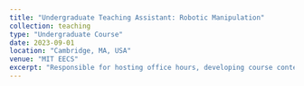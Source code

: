 ```yaml
---
title: "Undergraduate Teaching Assistant: Robotic Manipulation"
collection: teaching
type: "Undergraduate Course"
date: 2023-09-01
location: "Cambridge, MA, USA"
venue: "MIT EECS"
excerpt: "Responsible for hosting office hours, developing course content, and helping students with projects and problem sets for MIT's Undergraduate and Graduate Robotic Manipulation course."
---
```

